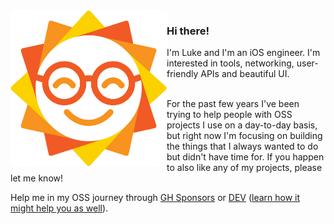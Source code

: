 <img align="left" src="img/avatar@2x.png" width="250" />

### Hi there! <br />
I'm Luke and I'm an iOS engineer.
I'm interested in tools, networking, user-friendly APIs and beautiful UI.<br /><br />

For the past few years I've been trying to help people with OSS projects I use on a day-to-day basis, but right now I'm focusing on building the things that I always wanted to do but didn't have time for. If you happen to also like any of my projects, please let me know!

Help me in my OSS journey through [GH Sponsors](https://github.com/sponsors/sunshinejr) or [DEV](https://stakes.social/0x5C7db549a025586DEc6667b3c0217e2e97f19033) ([learn how it might help you as well](https://twitter.com/thesunshinejr/status/1367830458566860812)).
